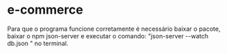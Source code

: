 # e-commerce

Para que o programa funcione corretamente é necessário baixar o pacote, baixar o npm json-server e executar o comando: "json-server --watch db.json " no terminal.